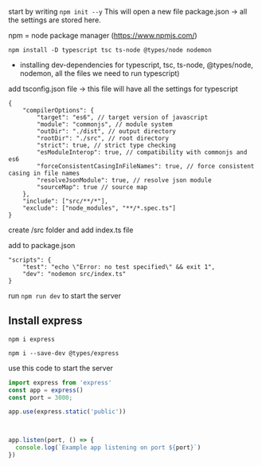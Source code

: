 start by writing `npm init --y`
This will open a new file package.json -> all the settings are stored here.

npm = node package manager (https://www.npmjs.com/)

```npm install -D typescript tsc ts-node @types/node nodemon``` 

- installing dev-dependencies for typescript, tsc, ts-node, @types/node, nodemon, all the files we need to run typescript)

add tsconfig.json file -> this file will have all the settings for typescript
```
{
    "compilerOptions": {
        "target": "es6", // target version of javascript
        "module": "commonjs", // module system
        "outDir": "./dist", // output directory
        "rootDir": "./src", // root directory
        "strict": true, // strict type checking
        "esModuleInterop": true, // compatibility with commonjs and es6
        "forceConsistentCasingInFileNames": true, // force consistent casing in file names
        "resolveJsonModule": true, // resolve json module
        "sourceMap": true // source map
    },
    "include": ["src/**/*"],
    "exclude": ["node_modules", "**/*.spec.ts"]
}
```

create /src folder and add index.ts file

add to package.json

```
"scripts": {
    "test": "echo \"Error: no test specified\" && exit 1",
    "dev": "nodemon src/index.ts"
}
```


run `npm run dev` to start the server

## Install express
```
npm i express

npm i --save-dev @types/express

```

use this code to start the server
```typescript
import express from 'express'
const app = express()
const port = 3000;

app.use(express.static('public'))



app.listen(port, () => {
  console.log(`Example app listening on port ${port}`)
})
```


